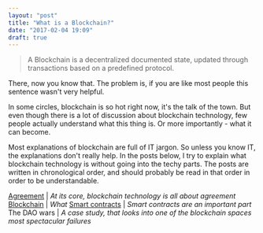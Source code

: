 ```yaml
---
layout: "post"
title: "What is a Blockchain?"
date: "2017-02-04 19:09"
draft: true
---
```


>A Blockchain is a decentralized documented state, updated through transactions based on a predefined protocol.

There, now you know that. The problem is, if you are like most people this sentence wasn't very helpful.
<!--more-->

In some circles, blockchain is so hot right now, it's the talk of the town. But even though there is a lot of discussion about blockchain technology, few people actually understand what this thing is. Or more importantly - what it can become.

Most explanations of blockchain are full of IT jargon. So unless you know IT, the explanations don't really help. In the posts below, I try to explain what blockchain technology is without going into the techy parts. The posts are written in chronological order, and should probably be read in that order in order to be understandable.

[Agreement][1]   | *At its core, blockchain technology is all about agreement*
[Blockchain][2]        | *What*
[Smart contracts][3]  |  *Smart contracts are an important part*
The DAO wars       |  *A case study, that looks into one of the blockchain spaces most spectacular failures*



<!-- {{ site.url }} not needed? -->
  [1]: /2017/02/04/agreement.html "Agreement"
  [2]: /2017/02/05/blockchain.html "Blockchain"
  [3]: /2016/08/19/Smart-contracts.html "Smart contracts"
